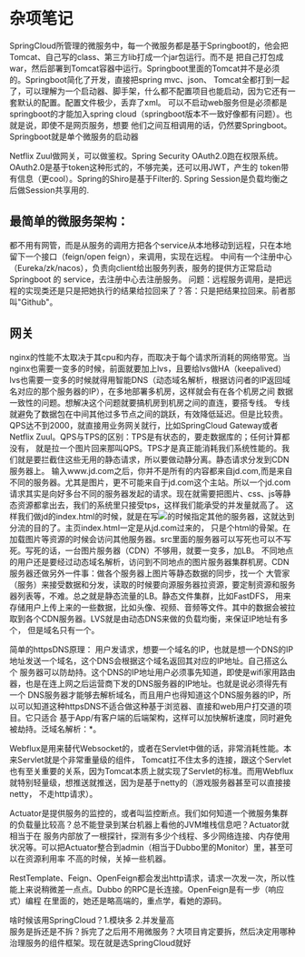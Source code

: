 # 杂项笔记

SpringCloud所管理的微服务中，每一个微服务都是基于Springboot的，他会把Tomcat、自己写的class、第三方lib打成一个jar包运行。而不是
把自己打包成war，然后部署到Tomcat容器中运行。Springboot里面的Tomcat并不是必须的。Springboot简化了开发，直接把spring mvc、json、
Tomcat全都打到一起了，可以理解为一个启动器、脚手架，什么都不配置项目也能启动，因为它还有一套默认的配置。配置文件极少，丢弃了xml。
可以不启动web服务但是必须都是springboot的才能加入spring cloud（springboot版本不一致好像都有问题）。也就是说，即使不是网页服务，想要
他们之间互相调用的话，仍然要Springboot。Springboot就是单个微服务的启动器  

Netflix Zuul做网关，可以做鉴权。Spring Security OAuth2.0跑在权限系统。OAuth2.0是基于token这种形式的，不够完美，还可以用JWT，产生的
token带有信息（更cool）。Spring的Shiro是基于Filter的. Spring Session是负载均衡之后做Session共享用的.

## 最简单的微服务架构：  
都不用有网管，而是从服务的调用方把各个service从本地移动到远程，只在本地留下一个接口（feign/open feign），来调用，实现在远程。
中间有一个注册中心（Eureka/zk/nacos），负责向client给出服务列表，服务的提供方正常启动Springboot 的 service，去注册中心去注册服务。
问题：远程服务调用，是把远程的实现类还是只是把她执行的结果给拉回来了？答：只是把结果拉回来。前者那叫"Github"。

## 网关
nginx的性能不太取决于其cpu和内存，而取决于每个请求所消耗的网络带宽。当nginx也需要一变多的时候，前面就要加上lvs，且要给lvs做HA（keepalived）
lvs也需要一变多的时候就得用智能DNS（动态域名解析，根据访问者的IP返回域名对应的那个服务器的IP），在多地部署多机房，这样就会有在各个机房之间
数据一致性的问题。想解决这个问题就要搞机房到机房之间的直连，要搭专线。  专线就避免了数据包在中间其他过多节点之间的跳跃，有效降低延迟。但是比较贵。
QPS达不到2000，就直接用业务网关就行，比如SpringCloud Gateway或者Netflix Zuul。QPS与TPS的区别：TPS是有状态的，要走数据库的；任何计算都没有，
就是拉一个图片回来那叫QPS。TPS才是真正能消耗我们系统性能的。我们就是要拦截住这些无用的静态请求，所以要做动静分离。静态请求分发到CDN服务器上。
输入www.jd.com之后，你并不是所有的内容都来自jd.com,而是来自不同的服务器。尤其是图片，更不可能来自于jd.com这个主站。所以一个jd.com
请求其实是向好多台不同的服务器发起的请求。现在就需要把图片、css、js等静态资源都拿出去，我们的系统里只接受tps，这样我们能承受的并发量就高了。
这样我们做jd的index.html的时候，就是在写<img src="XXX" />的时候指定其他的服务器，这就达到分流的目的了。主页index.html一定是从jd.com过来的，
只是个html的骨架。在加载图片等资源的时候会访问其他服务器。src里面的服务器可以写死也可以不写死。写死的话，一台图片服务器（CDN）不够用，就要一变多，加LB。
不同地点的用户还是要经过动态域名解析，访问到不同地点的图片服务器集群机房。CDN服务器还做另外一件事：做各个服务器上图片等静态数据的同步，找一个
大管家（服务）来接受数据和分发，读取的时候要向源服务器拉资源，要定制资源和服务器列表等，不难。总之就是静态流量的LB。静态文件集群，比如FastDFS，
用来存储用户上传上来的一些数据，比如头像、视频、音频等文件。其中的数据会被拉取到各个CDN服务器。LVS就是由动态DNS来做的负载均衡，来保证IP地址有多个，
但是域名只有一个。  

简单的httpsDNS原理： 用户发请求，想要一个域名的IP，也就是想一个DNS的IP地址发送一个域名，这个DNS会根据这个域名返回其对应的IP地址。自己搭这么个
服务器可以防劫持。这个DNS的IP地址用户必须事先知道，即使是wifi家用路由器，也是在连上网之后运营商下发的DNS服务器的IP地址。也就是说必须得先有一个
DNS服务器才能够去解析域名，而且用户也得知道这个DNS服务器的IP，所以可以知道这种httpsDNS不适合做这种基于浏览器、直接和web用户打交道的项目。它只适合
基于App/有客户端的后端架构，这样可以加快解析速度，同时避免被劫持。泛域名解析：*。  

Webflux是用来替代Websocket的，或者在Servlet中做的话，非常消耗性能。本来Servlet就是个非常重量级的组件， Tomcat扛不住太多的连接，跟这个Servlet
也有至关重要的关系，因为Tomcat本质上就实现了Servlet的标准。而用Webflux就特别轻量级，想推送就推送，因为是基于netty的（游戏服务器甚至可以直接接netty，
不走http请求）。  

Actuator是提供服务的监控的，或者叫监控断点。我们如何知道一个微服务集群的负载量比较高？总不能登录到某台机器上看他的JVM堆栈信息吧？Actuator就相当于在
服务内部放了一根探针，探测有多少个线程、多少网络连接、内存使用状况等。可以把Actuator整合到admin（相当于Dubbo里的Monitor）里，甚至可以在资源利用率
不高的时候，关掉一些机器。  

RestTemplate、Feign、OpenFeign都会发出http请求，请求一次发一次，所以性能上来说稍微差一点点。Dubbo 的RPC是长连接。OpenFeign是有一步（响应式）编程
在里面的，她还是略高端的，重点学，看她的源码。  

啥时候该用SpringCloud？1.模块多 2.并发量高  
服务是拆还是不拆？拆完了之后用不用微服务？大项目肯定要拆，然后决定用哪种治理服务的组件框架。现在就是选SpringCloud就好